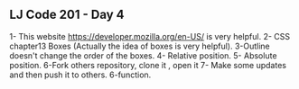 ## LJ Code 201 - Day 4
1- This website https://developer.mozilla.org/en-US/ is very helpful.
2- CSS chapter13 Boxes (Actually the idea of boxes is very helpful).
3-Outline doesn't change the order of the boxes.
4- Relative position.
5- Absolute position.
6-Fork others repository, clone it , open it
7- Make some updates and then push it to others.
6-function.
